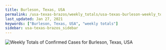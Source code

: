 ```yaml
---
title: Burleson, Texas, USA
permalink: /usa-texas-brazos/weekly_totals/usa-texas-burleson-weekly_totals.html
last_updated: Jan 27, 2021
keywords: ["Burleson, Texas, USA", "weekly totals"]
sidebar: usa-texas-brazos_sidebar
---
```


![Weekly Totals of Confirmed Cases for Burleson, Texas, USA](/covid_tracker/images/graphs/usa-texas-burleson-weekly_totals_graph.png)
